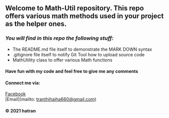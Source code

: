 ## Welcome to Math-Util repository. This repo offers various math methods used in your project as the helper ones.

### _You will find in this repo the following stuff:_
* The README.md file itself to demonstrate the MARK DOWN syntax
* .gitignore file itself to notify Git Tool how to upload source code
* MathUtility class to offer various Math functions

#### Have fun with my code and feel free to give me any comments

#### Connect me via: 
[Facebook](https://www.facebook.com/profile.php?id=100013788103221)  
[Email](mailto: tranthihaiha660@gmail.com)

#### © 2021 hatran

